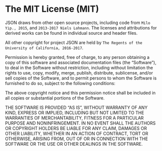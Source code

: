 The MIT License (MIT)
=====================

JSON draws from other open source projects, including code from `Milo Yip., 2015`, and `2013-2017 Niels Lohmann`. The licenses and attributions for derived works can be found in individual source and header files.

All other copyright for project JSON are held by `The Regents of the University of California, 2016-2017`. 

Permission is hereby granted, free of charge, to any person
obtaining a copy of this software and associated documentation
files (the “Software”), to deal in the Software without
restriction, including without limitation the rights to use,
copy, modify, merge, publish, distribute, sublicense, and/or sell
copies of the Software, and to permit persons to whom the
Software is furnished to do so, subject to the following
conditions:

The above copyright notice and this permission notice shall be
included in all copies or substantial portions of the Software.

THE SOFTWARE IS PROVIDED “AS IS”, WITHOUT WARRANTY OF ANY KIND,
EXPRESS OR IMPLIED, INCLUDING BUT NOT LIMITED TO THE WARRANTIES
OF MERCHANTABILITY, FITNESS FOR A PARTICULAR PURPOSE AND
NONINFRINGEMENT. IN NO EVENT SHALL THE AUTHORS OR COPYRIGHT
HOLDERS BE LIABLE FOR ANY CLAIM, DAMAGES OR OTHER LIABILITY,
WHETHER IN AN ACTION OF CONTRACT, TORT OR OTHERWISE, ARISING
FROM, OUT OF OR IN CONNECTION WITH THE SOFTWARE OR THE USE OR
OTHER DEALINGS IN THE SOFTWARE.
